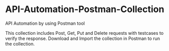 # API-Automation-Postman-Collection
API Automation by using Postman tool

This collection includes Post, Get, Put and Delete requests with testcases to verify the response.
Download and Import the collection in Postman to run the collection. 

